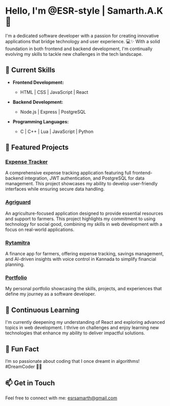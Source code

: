 # Hello, I'm @ESR-style | Samarth.A.K👋

I'm a dedicated software developer with a passion for creating innovative applications that bridge technology and user experience. 💻✨ With a solid foundation in both frontend and backend development, I'm continually evolving my skills to tackle new challenges in the tech landscape.

## 🚀 Current Skills
- **Frontend Development:**  
  - HTML | CSS | JavaScript | React

- **Backend Development:**  
  - Node.js | Express | PostgreSQL

- **Programming Languages:**  
  - C | C++ | Lua | JavaScript | Python

## 🌟 Featured Projects
### [Expense Tracker](https://github.com/ESR-style/expense-tracker)
A comprehensive expense tracking application featuring full frontend-backend integration, JWT authentication, and PostgreSQL for data management. This project showcases my ability to develop user-friendly interfaces while ensuring secure data handling.

### [Agriguard](https://github.com/ESR-style/agriguard)
An agriculture-focused application designed to provide essential resources and support to farmers. This project highlights my commitment to using technology for social good, combining my skills in web development with a focus on real-world applications.

### [Rytamitra](https://github.com/ESR-style/RytaMitra)
A finance app for farmers, offering expense tracking, savings management, and AI-driven insights with voice control in Kannada to simplify financial planning.

### [Portfolio](https://github.com/ESR-style/Portfolio-Samarth)
My personal portfolio showcasing the skills, projects, and experiences that define my journey as a software developer.

## 🌱 Continuous Learning
I'm currently deepening my understanding of React and exploring advanced topics in web development. I thrive on challenges and enjoy learning new technologies that enhance my ability to deliver impactful solutions.

## 🌌 Fun Fact
I’m so passionate about coding that I once dreamt in algorithms! #DreamCoder 🌙💡

## 📫 Get in Touch
Feel free to connect with me: [esrsamarth@gmail.com](mailto:esrsamarth@gmail.com)
